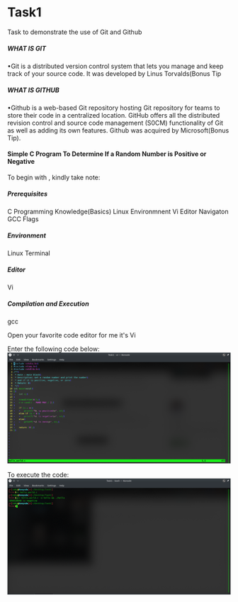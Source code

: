 # Task1
Task to demonstrate the use of Git and Github

##### WHAT IS GIT

•Git is a distributed version control system that lets you manage and keep track of your source code. It was developed by Linus Torvalds(Bonus Tip

#####  WHAT IS GITHUB

•Github is a web-based Git repository hosting Git repository for teams to store their code in a centralized location. GitHub offers all the distributed revision control and source code management (S0CM) functionality of Git as well as adding its own features.
Github was acquired by Microsoft(Bonus Tip).

#### Simple C Program To Determine If a Random Number is Positive or Negative
To begin with , kindly take note:
##### Prerequisites
C Programming Knowledge(Basics)
Linux Environmnent 
Vi Editor Navigaton
GCC Flags 
##### Environment
Linux Terminal
##### Editor
Vi 
##### Compilation and Execution
gcc

Open your favorite code editor for me it's Vi

Enter the following code below:
![]( code.png)

To execute the code:
![](exec.png)


  
